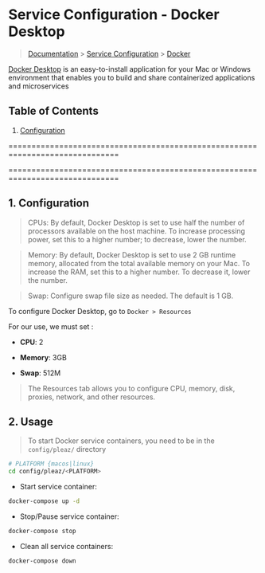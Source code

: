 # Service Configuration - Docker Desktop

> [Documentation](../../../readme.md) > [Service Configuration](../../readme.md) > [Docker](docker.md)

[Docker Desktop](https://docs.docker.com/) is an easy-to-install application for your Mac or Windows environment that enables you to build and share containerized applications and microservices

## Table of Contents
1. [Configuration](#markdown-header-1-configuration)

==============================================================================

==============================================================================


## 1. Configuration

> CPUs: By default, Docker Desktop is set to use half the number of processors available on the host machine. To increase processing power, set this to a higher number; to decrease, lower the number.

> Memory: By default, Docker Desktop is set to use 2 GB runtime memory, allocated from the total available memory on your Mac. To increase the RAM, set this to a higher number. To decrease it, lower the number.

> Swap: Configure swap file size as needed. The default is 1 GB.

To configure Docker Desktop, go to `Docker > Resources`

For our use, we must set :

* **CPU**: 2

* **Memory**: 3GB

* **Swap**: 512M

> The Resources tab allows you to configure CPU, memory, disk, proxies, network, and other resources.

## 2. Usage

> To start Docker service containers, you need to be in the `config/pleaz/` directory

```bash
# PLATFORM {macos|linux}
cd config/pleaz/<PLATFORM>
```

* Start service container:
```bash
docker-compose up -d
```

* Stop/Pause service container:
```bash
docker-compose stop
```

* Clean all service containers:
```bash
docker-compose down
```
